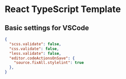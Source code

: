 # React TypeScript Template

## Basic settings for VSCode
``` json
{
  "scss.validate": false,
  "css.validate": false,
  "less.validate": false,
  "editor.codeActionsOnSave": {
    "source.fixAll.stylelint": true
  },
}
```